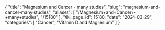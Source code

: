 {
  "title": "Magnesium and Cancer - many studies",
  "slug": "magnesium-and-cancer-many-studies",
  "aliases": [
    "/Magnesium+and+Cancer+-+many+studies",
    "/15180"
  ],
  "tiki_page_id": 15180,
  "date": "2024-03-29",
  "categories": [
    "Cancer",
    "Vitamin D and Magnesium"
  ]
}

